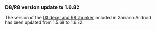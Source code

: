 ### D8/R8 version update to 1.6.82

The version of the [D8 dexer and R8 shrinker](https://r8.googlesource.com/r8)
included in Xamarin.Android has been updated from 1.5.68 to 1.6.82.
